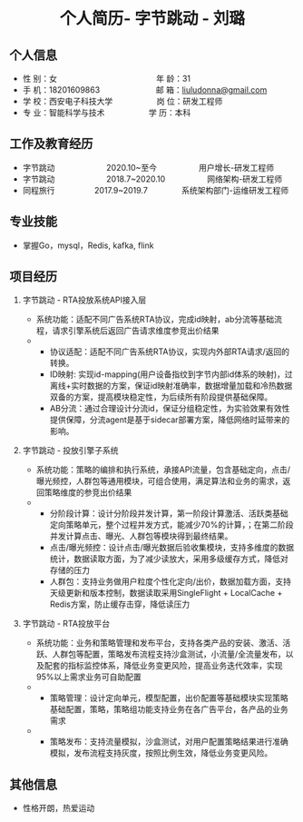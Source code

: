 <center>
     <h1>个人简历- 字节跳动 - 刘璐</h1>
 </center>

## 个人信息

* 性 别：女&emsp;&emsp;&emsp;&emsp;&emsp;&emsp;&emsp;&emsp;&emsp;&emsp;&emsp;&emsp;&ensp;年 龄：31
* 手 机：18201609863 &emsp;&emsp;&emsp;&emsp;&emsp;&emsp;&ensp;  邮 箱：liuludonna@gmail.com
* 学 校：西安电子科技大学 &emsp;&emsp;&emsp;&emsp;&emsp; 岗 位：研发工程师
* 专 业：智能科学与技术 &emsp;&emsp;&emsp;&emsp;&emsp; 学 历：本科

## 工作及教育经历

* 字节跳动&emsp;&emsp;&emsp;&emsp;&emsp;&emsp;&ensp;2020.10~至今&emsp;&emsp;&emsp;&emsp;&emsp; 用户增长-研发工程师
* 字节跳动&emsp;&emsp;&emsp;&emsp;&emsp;&emsp;&ensp;2018.7~2020.10&emsp;&emsp;&emsp;&emsp;&emsp; 网络架构-研发工程师
* 同程旅行&emsp;&emsp;&emsp;&emsp;&emsp;2017.9~2019.7&emsp;&emsp;&emsp;&emsp; 系统架构部门-运维研发工程师

## 专业技能

* 掌握Go，mysql，Redis, kafka, flink

## 项目经历

1. 字节跳动 - RTA投放系统API接入层
    * 系统功能：适配不同广告系统RTA协议，完成id映射，ab分流等基础流程，请求引擎系统后返回广告请求维度参竞出价结果
    * - 协议适配：适配不同广告系统RTA协议，实现内外部RTA请求/返回的转换。
      - ID映射: 实现id-mapping(用户设备指纹到字节内部id体系的映射)，过离线+实时数据的方案，保证id映射准确率，数据增量加载和冷热数据双备的方案，提高模块稳定性，为后续所有阶段提供基础保障。
      - AB分流：通过合理设计分流id，保证分组稳定性，为实验效果有效性提供保障，分流agent是基于sidecar部署方案，降低网络时延带来的影响。

2. 字节跳动 - 投放引擎子系统
    * 系统功能：策略的编排和执行系统，承接API流量，包含基础定向，点击/曝光频控，人群包等通用模块，可组合使用，满足算法和业务的需求，返回策略维度的参竞出价结果
    * - 分阶段计算：设计分阶段并发计算，第一阶段计算激活、活跃类基础定向策略单元，整个过程并发方式，能减少70%的计算，；在第二阶段并发计算点击、曝光、人群包等模块得到最终结果。
      - 点击/曝光频控：设计点击/曝光数据后验收集模块，支持多维度的数据统计，数据读取方面，为了减少读放大，采用多级缓存方式，降低对存储的压力
      - 人群包：支持业务做用户粒度个性化定向/出价，数据加载方面，支持天级更新和版本控制，数据读取采用SingleFlight + LocalCache + Redis方案，防止缓存击穿，降低读压力

3. 字节跳动 - RTA投放平台
    * 系统功能：业务和策略管理和发布平台，支持各类产品的安装、激活、活跃、人群包等配置，策略发布流程支持沙盒测试，小流量/全流量发布，以及配套的指标监控体系，降低业务变更风险，提高业务迭代效率，实现95%以上需求业务可自助配置
    * - 策略管理：设计定向单元，模型配置，出价配置等基础模块实现策略基础配置，策略，策略组功能支持业务在各广告平台，各产品的业务需求
    * - 策略发布：支持流量模拟，沙盒测试，对用户配置策略结果进行准确模拟，发布流程支持灰度，按照比例生效，降低业务变更风险。


## 其他信息
* 性格开朗，热爱运动


